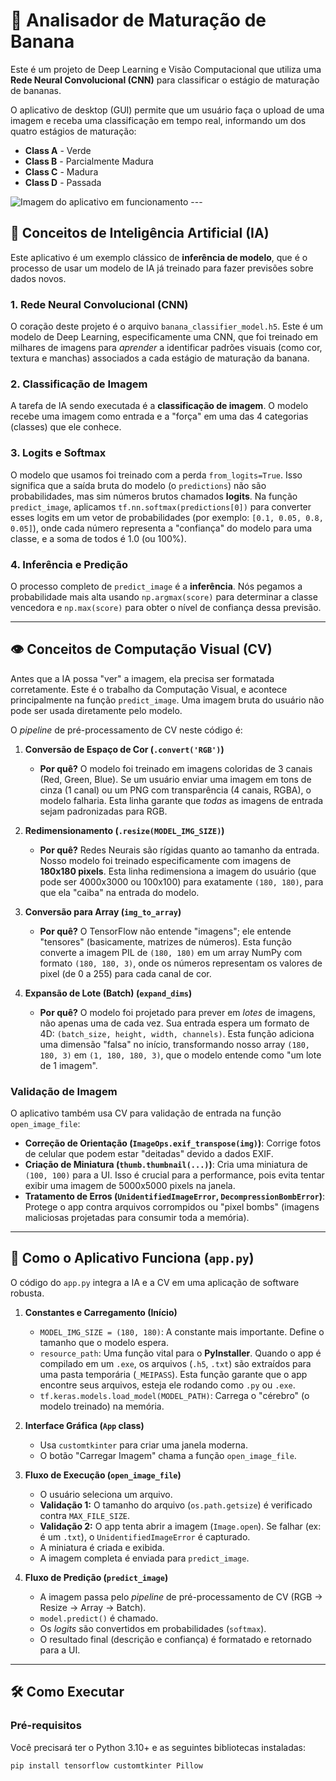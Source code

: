 # 🍌 Analisador de Maturação de Banana

Este é um projeto de Deep Learning e Visão Computacional que utiliza uma **Rede Neural Convolucional (CNN)** para classificar o estágio de maturação de bananas.

O aplicativo de desktop (GUI) permite que um usuário faça o upload de uma imagem e receba uma classificação em tempo real, informando um dos quatro estágios de maturação:

* **Class A** - Verde
* **Class B** - Parcialmente Madura
* **Class C** - Madura
* **Class D** - Passada

![Imagem do aplicativo em funcionamento](https://i.imgur.com/SEU_LINK_DE_IMAGEM_AQUI.png) ---

## 🧠 Conceitos de Inteligência Artificial (IA)

Este aplicativo é um exemplo clássico de **inferência de modelo**, que é o processo de usar um modelo de IA já treinado para fazer previsões sobre dados novos.

### 1. Rede Neural Convolucional (CNN)
O coração deste projeto é o arquivo `banana_classifier_model.h5`. Este é um modelo de Deep Learning, especificamente uma CNN, que foi treinado em milhares de imagens para *aprender* a identificar padrões visuais (como cor, textura e manchas) associados a cada estágio de maturação da banana.

### 2. Classificação de Imagem
A tarefa de IA sendo executada é a **classificação de imagem**. O modelo recebe uma imagem como entrada e a "força" em uma das 4 categorias (classes) que ele conhece.

### 3. Logits e Softmax
O modelo que usamos foi treinado com a perda `from_logits=True`. Isso significa que a saída bruta do modelo (o `predictions`) não são probabilidades, mas sim números brutos chamados **logits**.
Na função `predict_image`, aplicamos `tf.nn.softmax(predictions[0])` para converter esses logits em um vetor de probabilidades (por exemplo: `[0.1, 0.05, 0.8, 0.05]`), onde cada número representa a "confiança" do modelo para uma classe, e a soma de todos é 1.0 (ou 100%).

### 4. Inferência e Predição
O processo completo de `predict_image` é a **inferência**. Nós pegamos a probabilidade mais alta usando `np.argmax(score)` para determinar a classe vencedora e `np.max(score)` para obter o nível de confiança dessa previsão.

---

## 👁️ Conceitos de Computação Visual (CV)

Antes que a IA possa "ver" a imagem, ela precisa ser formatada corretamente. Este é o trabalho da Computação Visual, e acontece principalmente na função `predict_image`. Uma imagem bruta do usuário não pode ser usada diretamente pelo modelo.

O *pipeline* de pré-processamento de CV neste código é:

1.  **Conversão de Espaço de Cor (`.convert('RGB')`)**
    * **Por quê?** O modelo foi treinado em imagens coloridas de 3 canais (Red, Green, Blue). Se um usuário enviar uma imagem em tons de cinza (1 canal) ou um PNG com transparência (4 canais, RGBA), o modelo falharia. Esta linha garante que *todas* as imagens de entrada sejam padronizadas para RGB.

2.  **Redimensionamento (`.resize(MODEL_IMG_SIZE)`)**
    * **Por quê?** Redes Neurais são rígidas quanto ao tamanho da entrada. Nosso modelo foi treinado especificamente com imagens de **180x180 pixels**. Esta linha redimensiona a imagem do usuário (que pode ser 4000x3000 ou 100x100) para exatamente `(180, 180)`, para que ela "caiba" na entrada do modelo.

3.  **Conversão para Array (`img_to_array`)**
    * **Por quê?** O TensorFlow não entende "imagens"; ele entende "tensores" (basicamente, matrizes de números). Esta função converte a imagem PIL de `(180, 180)` em um array NumPy com formato `(180, 180, 3)`, onde os números representam os valores de pixel (de 0 a 255) para cada canal de cor.

4.  **Expansão de Lote (Batch) (`expand_dims`)**
    * **Por quê?** O modelo foi projetado para prever em *lotes* de imagens, não apenas uma de cada vez. Sua entrada espera um formato de 4D: `(batch_size, height, width, channels)`. Esta função adiciona uma dimensão "falsa" no início, transformando nosso array `(180, 180, 3)` em `(1, 180, 180, 3)`, que o modelo entende como "um lote de 1 imagem".

### Validação de Imagem
O aplicativo também usa CV para validação de entrada na função `open_image_file`:

* **Correção de Orientação (`ImageOps.exif_transpose(img)`)**: Corrige fotos de celular que podem estar "deitadas" devido a dados EXIF.
* **Criação de Miniatura (`thumb.thumbnail(...)`)**: Cria uma miniatura de `(100, 100)` para a UI. Isso é crucial para a performance, pois evita tentar exibir uma imagem de 5000x5000 pixels na janela.
* **Tratamento de Erros (`UnidentifiedImageError`, `DecompressionBombError`)**: Protege o app contra arquivos corrompidos ou "pixel bombs" (imagens maliciosas projetadas para consumir toda a memória).

---

## 🚀 Como o Aplicativo Funciona (`app.py`)

O código do `app.py` integra a IA e a CV em uma aplicação de software robusta.

1.  **Constantes e Carregamento (Início)**
    * `MODEL_IMG_SIZE = (180, 180)`: A constante mais importante. Define o tamanho que o modelo espera.
    * `resource_path`: Uma função vital para o **PyInstaller**. Quando o app é compilado em um `.exe`, os arquivos (`.h5`, `.txt`) são extraídos para uma pasta temporária (`_MEIPASS`). Esta função garante que o app encontre seus arquivos, esteja ele rodando como `.py` ou `.exe`.
    * `tf.keras.models.load_model(MODEL_PATH)`: Carrega o "cérebro" (o modelo treinado) na memória.

2.  **Interface Gráfica (`App` class)**
    * Usa `customtkinter` para criar uma janela moderna.
    * O botão "Carregar Imagem" chama a função `open_image_file`.

3.  **Fluxo de Execução (`open_image_file`)**
    * O usuário seleciona um arquivo.
    * **Validação 1:** O tamanho do arquivo (`os.path.getsize`) é verificado contra `MAX_FILE_SIZE`.
    * **Validação 2:** O app tenta abrir a imagem (`Image.open`). Se falhar (ex: é um `.txt`), o `UnidentifiedImageError` é capturado.
    * A miniatura é criada e exibida.
    * A imagem completa é enviada para `predict_image`.

4.  **Fluxo de Predição (`predict_image`)**
    * A imagem passa pelo *pipeline* de pré-processamento de CV (RGB -> Resize -> Array -> Batch).
    * `model.predict()` é chamado.
    * Os *logits* são convertidos em probabilidades (`softmax`).
    * O resultado final (descrição e confiança) é formatado e retornado para a UI.

---

## 🛠️ Como Executar

### Pré-requisitos
Você precisará ter o Python 3.10+ e as seguintes bibliotecas instaladas:

```bash
pip install tensorflow customtkinter Pillow

